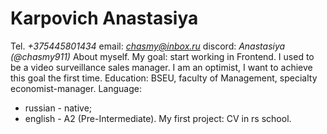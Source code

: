 # **Karpovich Anastasiya**
Tel. *+375445801434* email: *chasmy@inbox.ru* discord: *Anastasiya (@chasmy911)*
About myself. My goal: start working in Frontend. I used to be a video surveillance sales manager. I am an optimist, I want to achieve this goal the first time.
Education: BSEU, faculty of Management, specialty economist-manager.
Language: 
- russian - native;
- english - A2 (Pre-Intermediate).
My first project: CV in rs school.